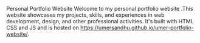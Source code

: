 Personal Portfolio Website
Welcome to my personal portfolio website .This website showcases my projects, skills, and experiences in web development, design, and other professional activities. It's built with HTML CSS and JS and is hosted on https://umersandhu.github.io/umer-portfolio-website/.
